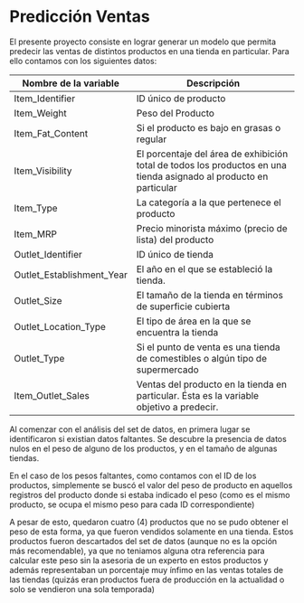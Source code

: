 # Predicción Ventas

El presente proyecto consiste en lograr generar un modelo que permita predecir las ventas de distintos productos en una tienda en particular.
Para ello contamos con los siguientes datos:


|Nombre de la variable| Descripción|
|-|-|
|Item_Identifier|ID único de producto|
|Item_Weight|Peso del Producto|
|Item_Fat_Content| Si el producto es bajo en grasas o regular|
|Item_Visibility| El porcentaje del área de exhibición total de todos los productos en una tienda asignado al producto en particular|
|Item_Type|La categoría a la que pertenece el producto|
|Item_MRP|Precio minorista máximo (precio de lista) del producto|
|Outlet_Identifier|ID único de tienda|
|Outlet_Establishment_Year|El año en el que se estableció la tienda.|
|Outlet_Size|El tamaño de la tienda en términos de superficie cubierta|
|Outlet_Location_Type|El tipo de área en la que se encuentra la tienda|
|Outlet_Type|Si el punto de venta es una tienda de comestibles o algún tipo de supermercado|
|Item_Outlet_Sales|Ventas del producto en la tienda en particular. Ésta es la variable objetivo a predecir.|

Al comenzar con el análisis del set de datos, en primera lugar se identificaron si existian datos faltantes.
Se descubre la presencia de datos nulos en el peso de alguno de los productos, y en el tamaño de algunas tiendas.

En el caso de los pesos faltantes, como contamos con el ID de los productos, simplemente se buscó el valor del peso de producto en aquellos registros del producto donde si estaba indicado el peso (como es el mismo producto, se ocupa el mismo peso para cada ID correspondiente)

A pesar de esto, quedaron cuatro (4) productos que no se pudo obtener el peso de esta forma, ya que fueron vendidos solamente en una tienda.
Estos productos fueron descartados del set de datos (aunque no es la opción más recomendable), ya que no teniamos alguna otra referencia para calcular este peso sin la asesoria de un experto en estos productos y además representaban un porcentaje muy ínfimo en las ventas totales de las tiendas (quizás eran productos fuera de producción en la actualidad o solo se vendieron una sola temporada)


